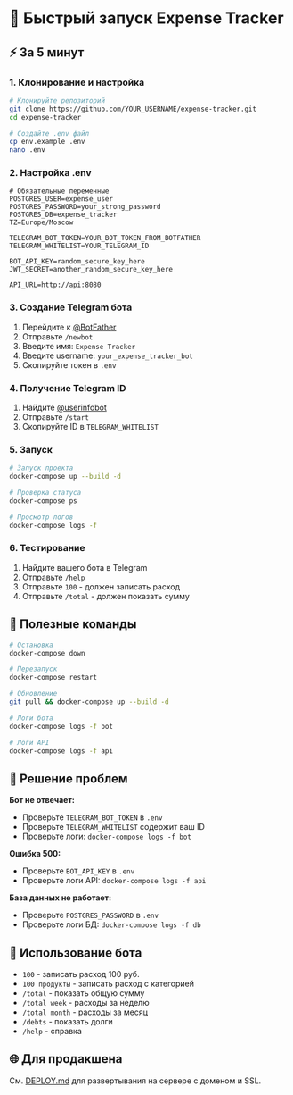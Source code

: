 # 🚀 Быстрый запуск Expense Tracker

## ⚡ За 5 минут

### 1. Клонирование и настройка

```bash
# Клонируйте репозиторий
git clone https://github.com/YOUR_USERNAME/expense-tracker.git
cd expense-tracker

# Создайте .env файл
cp env.example .env
nano .env
```

### 2. Настройка .env

```env
# Обязательные переменные
POSTGRES_USER=expense_user
POSTGRES_PASSWORD=your_strong_password
POSTGRES_DB=expense_tracker
TZ=Europe/Moscow

TELEGRAM_BOT_TOKEN=YOUR_BOT_TOKEN_FROM_BOTFATHER
TELEGRAM_WHITELIST=YOUR_TELEGRAM_ID

BOT_API_KEY=random_secure_key_here
JWT_SECRET=another_random_secure_key_here

API_URL=http://api:8080
```

### 3. Создание Telegram бота

1. Перейдите к [@BotFather](https://t.me/BotFather)
2. Отправьте `/newbot`
3. Введите имя: `Expense Tracker`
4. Введите username: `your_expense_tracker_bot`
5. Скопируйте токен в `.env`

### 4. Получение Telegram ID

1. Найдите [@userinfobot](https://t.me/userinfobot)
2. Отправьте `/start`
3. Скопируйте ID в `TELEGRAM_WHITELIST`

### 5. Запуск

```bash
# Запуск проекта
docker-compose up --build -d

# Проверка статуса
docker-compose ps

# Просмотр логов
docker-compose logs -f
```

### 6. Тестирование

1. Найдите вашего бота в Telegram
2. Отправьте `/help`
3. Отправьте `100` - должен записать расход
4. Отправьте `/total` - должен показать сумму

## 🔧 Полезные команды

```bash
# Остановка
docker-compose down

# Перезапуск
docker-compose restart

# Обновление
git pull && docker-compose up --build -d

# Логи бота
docker-compose logs -f bot

# Логи API
docker-compose logs -f api
```

## 🐛 Решение проблем

**Бот не отвечает:**
- Проверьте `TELEGRAM_BOT_TOKEN` в `.env`
- Проверьте `TELEGRAM_WHITELIST` содержит ваш ID
- Проверьте логи: `docker-compose logs -f bot`

**Ошибка 500:**
- Проверьте `BOT_API_KEY` в `.env`
- Проверьте логи API: `docker-compose logs -f api`

**База данных не работает:**
- Проверьте `POSTGRES_PASSWORD` в `.env`
- Проверьте логи БД: `docker-compose logs -f db`

## 📱 Использование бота

- `100` - записать расход 100 руб.
- `100 продукты` - записать расход с категорией
- `/total` - показать общую сумму
- `/total week` - расходы за неделю
- `/total month` - расходы за месяц
- `/debts` - показать долги
- `/help` - справка

## 🌐 Для продакшена

См. [DEPLOY.md](DEPLOY.md) для развертывания на сервере с доменом и SSL.
